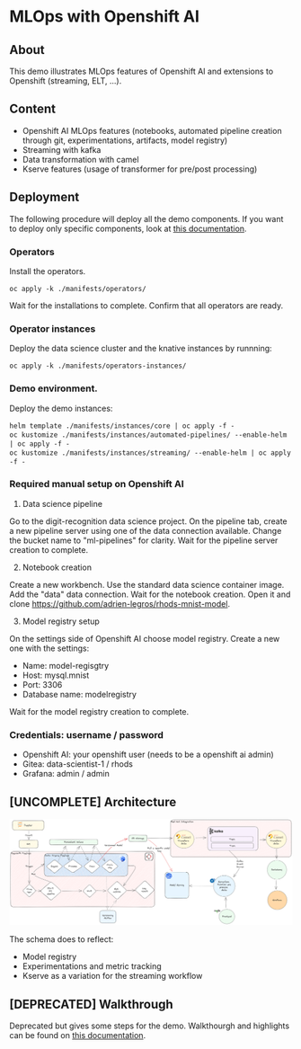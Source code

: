 # MLOps with Openshift AI

## About

This demo illustrates MLOps features of Openshift AI and extensions to Openshift (streaming, ELT, ...).

## Content

- Openshift AI MLOps features (notebooks, automated pipeline creation through git, experimentations, artifacts, model registry)
- Streaming with kafka
- Data transformation with camel
- Kserve features (usage of transformer for pre/post processing)

## Deployment

The following procedure will deploy all the demo components. If you want to deploy only specific components, look at [this documentation](./manifests/readme.md).

### Operators 

Install the operators.

```shell
oc apply -k ./manifests/operators/
```

Wait for the installations to complete. Confirm that all operators are ready.


### Operator instances

Deploy the data science cluster and the knative instances by runnning:

```shell
oc apply -k ./manifests/operators-instances/
```

### Demo environment.


Deploy the demo instances:

```shell
helm template ./manifests/instances/core | oc apply -f -
oc kustomize ./manifests/instances/automated-pipelines/ --enable-helm | oc apply -f -
oc kustomize ./manifests/instances/streaming/ --enable-helm | oc apply -f -

```

### Required manual setup on Openshift AI

1. Data science pipeline

Go to the digit-recognition data science project. On the pipeline tab, create a new pipeline server using one of the data connection available. Change the bucket name to "ml-pipelines" for clarity. Wait for the pipeline server creation to complete.

2. Notebook creation

Create a new workbench. Use the standard data science container image. Add the "data" data connection. Wait for the notebook creation. Open it and clone https://github.com/adrien-legros/rhods-mnist-model.

3. Model registry setup

On the settings side of Openshift AI choose model registry. Create a new one with the settings:
- Name: model-regisgtry
- Host: mysql.mnist
- Port: 3306
- Database name: modelregistry

Wait for the model registry creation to complete.

### Credentials: username / password

- Openshift AI: your openshift user (needs to be a openshift ai admin)
- Gitea: data-scientist-1 / rhods
- Grafana: admin / admin

## [UNCOMPLETE] Architecture

![global-architecture](./docs/schemas/global-architecture.png)

The schema does to reflect:
- Model registry
- Experimentations and metric tracking
- Kserve as a variation for the streaming workflow

## [DEPRECATED] Walkthrough

Deprecated but gives some steps for the demo.
Walkthourgh and highlights can be found on [this documentation](./docs/walkthrough.md).
